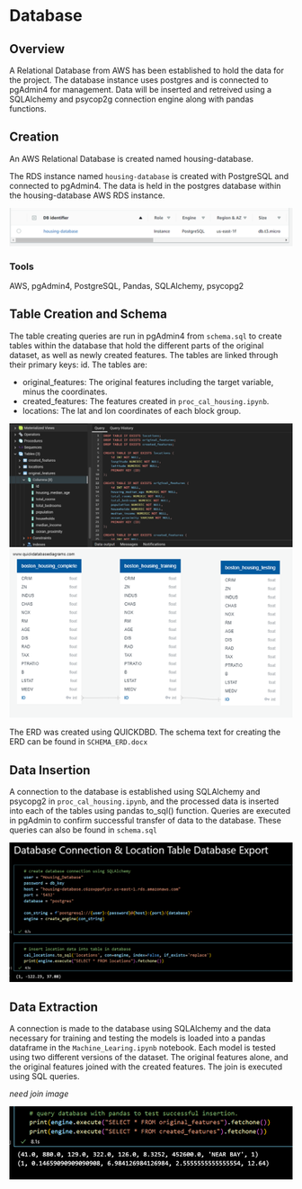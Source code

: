 # Database
## Overview
A Relational Database from AWS has been established to hold the data for the project. The database instance uses postgres and is connected to pgAdmin4 for management. Data will be inserted and retreived using a SQLAlchemy and psycop2g connection engine along with pandas functions.

## Creation

An AWS Relational Database is created named housing-database.

The RDS instance named `housing-database` is created with PostgreSQL and connected to pgAdmin4. The data is held in the postgres database within the housing-database AWS RDS instance.

![aws_png](https://github.com/TBrickey/Project_One/blob/Jacob/Database/Resources/aws_png.png)

### Tools
AWS, pgAdmin4, PostgreSQL, Pandas, SQLAlchemy, psycopg2


## Table Creation and Schema
The table creating queries are run in pgAdmin4 from `schema.sql` to create tables within the database that hold the different parts of the original dataset, as well as newly created features. The tables are linked through their primary keys: id. The tables are:
- original_features: The original features including the target variable, minus the coordinates.
- created_features: The features created in `proc_cal_housing.ipynb`.
- locations: The lat and lon coordinates of each block group.

![pg_insert_png](https://github.com/TBrickey/Project_One/blob/Jacob/Database/Resources/sql_insert_png.png)
![ERD_png](https://github.com/TBrickey/Project_One/blob/Jacob/Database/QuickDBD-Housing_ERD.png)

The ERD was created using QUICKDBD. The schema text for creating the ERD can be found in `SCHEMA_ERD.docx`


## Data Insertion
A connection to the database is established using SQLAlchemy and psycopg2 in `proc_cal_housing.ipynb`, and the processed data is inserted into each of the tables using pandas to_sql() function.
Queries are executed in pgAdmin to confirm successful transfer of data to the database. These queries can also be found in `schema.sql`

![insertion_png](https://github.com/TBrickey/Project_One/blob/Jacob/Database/Resources/insert_alchemy.png)

## Data Extraction
A connection is made to the database using SQLAlchemy and the data necessary for training and testing the models is loaded into a pandas dataframe in the `Machine_Learing.ipynb` notebook. Each model is tested using two different versions of the dataset. The original features alone, and the original features joined with the created features. The join is executed using SQL queries.

*need join image*


![extraction_png](https://github.com/TBrickey/Project_One/blob/Jacob/Database/Resources/colab_extraction.png)